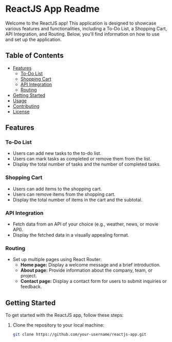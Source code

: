# ReactJS App Readme

Welcome to the ReactJS app! This application is designed to showcase various features and functionalities, including a To-Do List, a Shopping Cart, API Integration, and Routing. Below, you'll find information on how to use and set up the application.

## Table of Contents

- [Features](#features)
  - [To-Do List](#to-do-list)
  - [Shopping Cart](#shopping-cart)
  - [API Integration](#api-integration)
  - [Routing](#routing)
- [Getting Started](#getting-started)
- [Usage](#usage)
- [Contributing](#contributing)
- [License](#license)

## Features

### To-Do List

- Users can add new tasks to the to-do list.
- Users can mark tasks as completed or remove them from the list.
- Display the total number of tasks and the number of completed tasks.

### Shopping Cart

- Users can add items to the shopping cart.
- Users can remove items from the shopping cart.
- Display the total number of items in the cart and the subtotal.

### API Integration

- Fetch data from an API of your choice (e.g., weather, news, or movie API).
- Display the fetched data in a visually appealing format.

### Routing

- Set up multiple pages using React Router:
  - **Home page:** Display a welcome message and a brief introduction.
  - **About page:** Provide information about the company, team, or project.
  - **Contact page:** Display a contact form for users to submit inquiries or feedback.

## Getting Started

To get started with the ReactJS app, follow these steps:

1. Clone the repository to your local machine:

   ```bash
   git clone https://github.com/your-username/reactjs-app.git
